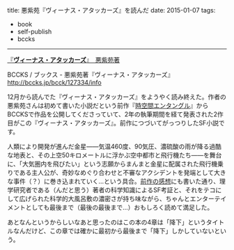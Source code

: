 title: 悪紫苑『ヴィーナス・アタッカーズ』を読んだ
date: 2015-01-07
tags:
  - book
  - self-publish
  - bccks
---

<script src="http://bccks.jp/bcck/127334/embed" type="text/javascript"></script>
<a href="http://bccks.jp/bcck/127334/info" title="ヴィーナス・アタッカーズ" target="_blank">『<strong>ヴィーナス・アタッカーズ</strong>』　悪紫苑著</a>

BCCKS / ブックス - 悪紫苑著『ヴィーナス・アタッカーズ』 http://bccks.jp/bcck/127334/info

12月から読んでた『ヴィーナス・アタッカーズ』をようやく読み終えた。作者の悪紫苑さんは初めて書いた小説だという前作『[時空間エンタングル](http://bccks.jp/bcck/101106/info)』からBCCKSで作品を公開してくださっていて、2年の執筆期間を経て発表された2作目がこの『ヴィーナス・アタッカーズ』。前作につづいてがっつりしたSF小説です。

人類により開発が進んだ金星——気温460度、90気圧、濃硫酸の雨が降る過酷な地表と、その上空50キロメートルに浮かぶ空中都市と飛行機たち——を舞台に、「大気圏内を飛びたい」という志願からまんまと金星に配属された飛行機乗りである主人公が、奇妙なめぐり合わせと不審なアクシデントを発端として大きな事件（？）に巻き込まれていく…という具合。[前作の感想](http://bccks.jp/store/87436#entry-379687)にも書いた通り、理学研究者である（んだと思う）著者の科学知識によるSF考証と、それをテコにして広げられた科学的大風呂敷の濃密さが持ち味ながら、ちゃんとエンターテイメントとしても最後まで（最後の最後まで…）おもしろく読めて満足した。

あとなんというからしいなあと思ったのはこの本の4章は「降下」というタイトルなんだけど、この章では確かに最初から最後まで「降下」しかしていないという。

